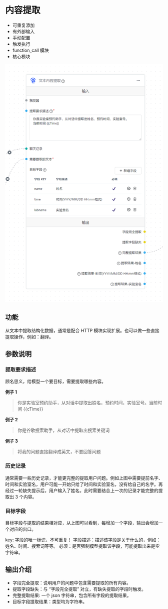 # 内容提取

- 可重复添加
- 有外部输入
- 手动配置
- 触发执行
- function_call 模块
- 核心模块

![](./imgs/extract1.png)

## 功能

从文本中提取结构化数据，通常是配合 HTTP 模块实现扩展。也可以做一些直接提取操作，例如：翻译。

## 参数说明

### 提取要求描述

顾名思义，给模型一个要目标，需要提取哪些内容。

**例子 1**

> 你是实验室预约助手，从对话中提取出姓名，预约时间，实验室号。当前时间 {{cTime}}

**例子 2**

> 你是谷歌搜索助手，从对话中提取出搜索关键词

**例子 3**

> 将我的问题直接翻译成英文，不要回答问题

### 历史记录

通常需要一些历史记录，才能更完整的提取用户问题。例如上图中需要提前名字、时间和实验室名，用户可能一开始只给了时间和实验室名，没有给自己的名字。再经过一轮缺失提示后，用户输入了姓名，此时需要结合上一次的记录才能完整的提取出 3 个内容。

### 目标字段

目标字段与提取的结果相对应，从上图可以看到，每增加一个字段，输出会增加一个对应的出口。

key: 字段的唯一标识，不可重复！
字段描述：描述该字段是关于什么的，例如：姓名、时间、搜索词等等。
必须：是否强制模型提取该字段，可能提取出来是空字符串。

## 输出介绍

- 字段完全提取：说明用户的问题中包含需要提取的所有内容。
- 提取字段缺失：与 “字段完全提取” 对立，有缺失提取的字段时触发。
- 完整提取结果: 一个 json 字符串，包含所有字段的提取结果。
- 目标字段提取结果：类型均为字符串。
